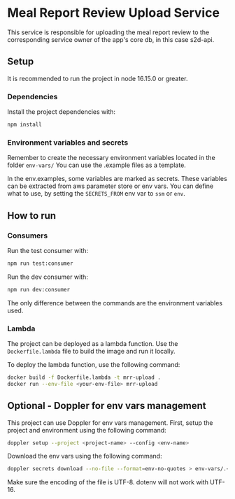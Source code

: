 # Meal Report Review Upload Service

This service is responsible for uploading the meal report review to the corresponding service owner of the app's core db, in this case s2d-api.

## Setup

It is recommended to run the project in node 16.15.0 or greater.

### Dependencies

Install the project dependencies with:

```bash
npm install
```

### Environment variables and secrets

Remember to create the necessary environment variables located in the folder `env-vars/`
You can use the .example files as a template.

In the env.examples, some variables are marked as secrets. These variables can be extracted from aws parameter store or env vars. You can define what to use, by setting the `SECRETS_FROM` env var to `ssm` or `env`.

## How to run

### Consumers

Run the test consumer with:

```bash
npm run test:consumer
```

Run the dev consumer with:

```bash
npm run dev:consumer
```

The only difference between the commands are the environment variables used.

### Lambda

The project can be deployed as a lambda function. Use the `Dockerfile.lambda` file to build the image and run it locally.

To deploy the lambda function, use the following command:

```bash
docker build -f Dockerfile.lambda -t mrr-upload .
docker run --env-file <your-env-file> mrr-upload
```

## Optional - Doppler for env vars management

This project can use Doppler for env vars management. First, setup the project and environment using the following command:

```bash
doppler setup --project <project-name> --config <env-name>
```

Download the env vars using the following command:

```bash
doppler secrets download --no-file --format=env-no-quotes > env-vars/.<env-name>.env
```

Make sure the encoding of the file is UTF-8. dotenv will not work with UTF-16.
